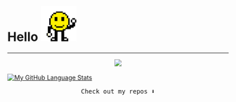 # Hello   <img src="https://github.com/Ahmedaltu/Ahmedaltu/blob/main/wave.gif" height="80" width="80">


---------------------------------------------------------------------------------------------

<p align="center">
  <img src="https://capsule-render.vercel.app/api?type=waving&color=gradient&height=60&section=footer&width=100"/>
</p>


[![My GitHub Language Stats](https://github-readme-stats.vercel.app/api/top-langs/?username=ahmedaltu&langs_count=5&theme=tokyonight)]()


<p align="center"><samp>
Check out my repos ⬇️  
  </samp>
</p>





